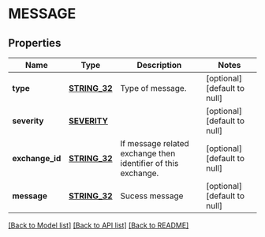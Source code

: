 # MESSAGE

## Properties
Name | Type | Description | Notes
------------ | ------------- | ------------- | -------------
**type** | [**STRING_32**](STRING_32.md) | Type of message. | [optional] [default to null]
**severity** | [**SEVERITY**](Severity.md) |  | [optional] [default to null]
**exchange_id** | [**STRING_32**](STRING_32.md) | If message related exchange then identifier of this exchange. | [optional] [default to null]
**message** | [**STRING_32**](STRING_32.md) | Sucess message | [optional] [default to null]

[[Back to Model list]](../README.md#documentation-for-models) [[Back to API list]](../README.md#documentation-for-api-endpoints) [[Back to README]](../README.md)


